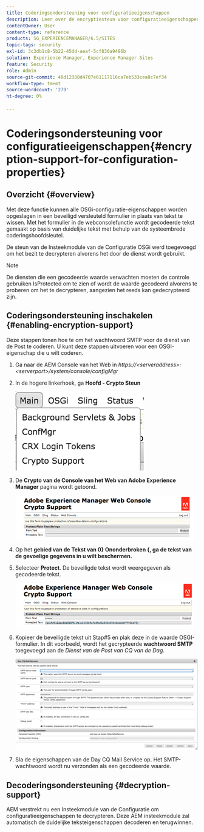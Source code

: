 ```yaml
---
title: Coderingsondersteuning voor configuratieeigenschappen
description: Leer over de encryptiesteun voor configuratieeigenschappen die in AEM worden verstrekt.
contentOwner: User
content-type: reference
products: SG_EXPERIENCEMANAGER/6.5/SITES
topic-tags: security
exl-id: 3c3db1c8-5b22-45dd-aeaf-5cf830a9486b
solution: Experience Manager, Experience Manager Sites
feature: Security
role: Admin
source-git-commit: 48d12388d4707e61117116ca7eb533cea8c7ef34
workflow-type: tm+mt
source-wordcount: '279'
ht-degree: 0%

---
```


# Coderingsondersteuning voor configuratieeigenschappen{#encryption-support-for-configuration-properties}

## Overzicht {#overview}

Met deze functie kunnen alle OSGi-configuratie-eigenschappen worden opgeslagen in een beveiligd versleuteld formulier in plaats van tekst te wissen. Met het formulier in de webconsolefunctie wordt gecodeerde tekst gemaakt op basis van duidelijke tekst met behulp van de systeembrede coderingshoofdsleutel.

De steun van de Insteekmodule van de Configuratie OSGi werd toegevoegd om het bezit te decrypteren alvorens het door de dienst wordt gebruikt.

>[!NOTE]
>
>De diensten die een gecodeerde waarde verwachten moeten de controle gebruiken IsProtected om te zien of wordt de waarde gecodeerd alvorens te proberen om het te decrypteren, aangezien het reeds kan gedecrypteerd zijn.

## Coderingsondersteuning inschakelen {#enabling-encryption-support}

Deze stappen tonen hoe te om het wachtwoord SMTP voor de dienst van de Post te coderen. U kunt deze stappen uitvoeren voor een OSGI-eigenschap die u wilt coderen.

1. Ga naar de AEM Console van het Web in *https://&lt;serveraddress>:&lt;serverport>/system/console/configMgr*
1. In de hogere linkerhoek, ga **Hoofd - Crypto Steun**

   ![ chlimage_1-325 ](assets/chlimage_1-325.png)

1. De **Crypto van de Console van het Web van Adobe Experience Manager** pagina wordt getoond.

   ![ screen_shot_2018-08-01at113417am ](assets/screen_shot_2018-08-01at113417am.png)

1. Op het **gebied van de Tekst van 0&rbrace; Ononderbroken &lbrace;, ga de tekst van de gevoelige gegevens in u wilt beschermen.**
1. Selecteer **Protect**. De beveiligde tekst wordt weergegeven als gecodeerde tekst.

   ![ screen_shot_2018-08-01at113844am ](assets/screen_shot_2018-08-01at113844am.png)

1. Kopieer de beveiligde tekst uit Stap#5 en plak deze in de waarde OSGI-formulier. In dit voorbeeld, wordt het gecrypteerde **wachtwoord SMTP** toegevoegd aan de *Dienst van de Post van CQ van de Dag*.

   ![ screen_shot_2016-12-18at105809pm ](assets/screen_shot_2016-12-18at105809pm.png)

1. Sla de eigenschappen van de Day CQ Mail Service op. Het SMTP-wachtwoord wordt nu verzonden als een gecodeerde waarde.

## Decoderingsondersteuning {#decryption-support}

AEM verstrekt nu een Insteekmodule van de Configuratie om configuratieeigenschappen te decrypteren. Deze AEM insteekmodule zal automatisch de duidelijke teksteigenschappen decoderen en terugwinnen.
